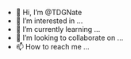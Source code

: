 - 👋 Hi, I’m @TDGNate
- 👀 I’m interested in ...
- 🌱 I’m currently learning ...
- 💞️ I’m looking to collaborate on ...
- 📫 How to reach me ...


